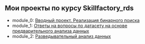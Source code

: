 ## Мои проекты по курсу Skillfactory_rds
  - module_0: [Вводный проект. Реализация бинарного поиска](https://github.com/AlexG888/skillfactory_rds/tree/master/module_0)
  - module_1: [Ответы на вопросы по датасету на основе предварительного анализа данных](https://github.com/AlexG888/skillfactory_rds/tree/master/module_1)
  - module_2: [Разведывательный анализ данных](https://github.com/AlexG888/skillfactory_rds/tree/master/module_2)

